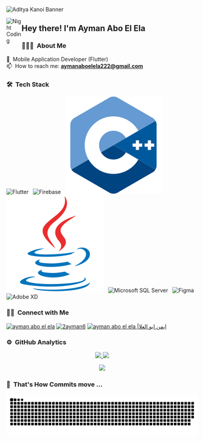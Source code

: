 ![Aditya Kanoi Banner](https://github.com/Adityakanoi2001/Adityakanoi2001/blob/8b3abf28d4d62728caf9ee9c177f48b058cbb997/assets/ASK%20Banner%20Image%20Github.png)

<img alt="Night Coding" src="./assets/Hand%20Wave.gif" width='40' align="left"/>

<h2 align="left">Hey there! I'm Ayman Abo El Ela</h2>

### 👨🏻‍💻 &nbsp;About Me  
🌱 &nbsp;Mobile Application Developer (Flutter)  
📫 &nbsp;How to reach me: **aymanaboelela222@gmail.com**  

### 🛠 &nbsp;Tech Stack  
![Flutter](https://www.vectorlogo.zone/logos/flutterio/flutterio-icon.svg) &nbsp;
![Firebase](https://www.vectorlogo.zone/logos/firebase/firebase-icon.svg) &nbsp;
![C++](https://raw.githubusercontent.com/devicons/devicon/master/icons/cplusplus/cplusplus-original.svg) &nbsp;
![Java](https://raw.githubusercontent.com/devicons/devicon/master/icons/java/java-original.svg) &nbsp;
![Microsoft SQL Server](https://www.svgrepo.com/show/303229/microsoft-sql-server-logo.svg) &nbsp;
![Figma](https://www.vectorlogo.zone/logos/figma/figma-icon.svg) &nbsp;
![Adobe XD](https://cdn.worldvectorlogo.com/logos/adobe-xd.svg) &nbsp;

### 🤝🏻 &nbsp;Connect with Me  
<p align="left">
<a href="https://fb.com/ayman abo el ela" target="blank"><img align="center" src="https://raw.githubusercontent.com/rahuldkjain/github-profile-readme-generator/master/src/images/icons/Social/facebook.svg" alt="ayman abo el ela" height="30" width="40" /></a>
<a href="https://instagram.com/2ayman6" target="blank"><img align="center" src="https://raw.githubusercontent.com/rahuldkjain/github-profile-readme-generator/master/src/images/icons/Social/instagram.svg" alt="2ayman6" height="30" width="40" /></a>
<a href="https://www.youtube.com/c/ayman abo el ela |ايمن ابو العلا" target="blank"><img align="center" src="https://raw.githubusercontent.com/rahuldkjain/github-profile-readme-generator/master/src/images/icons/Social/youtube.svg" alt="ayman abo el ela |ايمن ابو العلا" height="30" width="40" /></a>
</p>

### ⚙️ &nbsp;GitHub Analytics  
<p align="center">   
<a href="https://github.com/Adityakanoi2001">     
<img height="180em" src="https://github-readme-stats-eight-theta.vercel.app/api?username=Adityakanoi2001&show_icons=true&theme=algolia&include_all_commits=true&count_private=true"/>   
</a>   
<a href="https://github.com/Adityakanoi2001">     
<img height="180em" src="https://github-readme-stats-eight-theta.vercel.app/api/top-langs/?username=Adityakanoi2001&layout=compact&langs_count=8&theme=algolia"/>   
</a> 
</p>

<p align="center">   
<img height="180em" src="https://github-readme-streak-stats.herokuapp.com/?user=AdityaKanoi2001&theme=dark&hide_border=true"/> 
</p>

### 🐍 &nbsp;That's How Commits move ...  
<div align="center">   
<a href="https://github.com/Adityakanoi2001/">   
<img src="https://github.com/1999AZZAR/1999AZZAR/blob/readme/resources/img/grid-snake.svg" alt="snake" /></a> 
</div>
